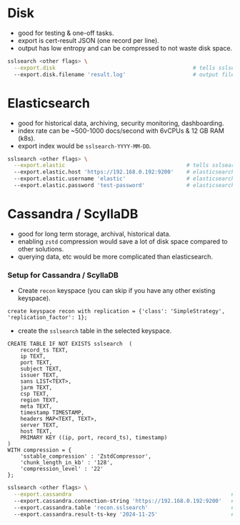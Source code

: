 # Disk

- good for testing & one-off tasks.
- export is cert-result JSON (one record per line).
- output has low entropy and can be compressed to not waste disk space.

```bash
sslsearch <other flags> \
  --export.disk                                           # tells sslsearch to export findings to disk 
  --export.disk.filename 'result.log'                     # output file name 
```


# Elasticsearch

- good for historical data, archiving, security monitoring, dashboarding.
- index rate can be ~500-1000 docs/second with 6vCPUs & 12 GB RAM (k8s).
- export index would be `sslsearch-YYYY-MM-DD`.

```bash
sslsearch <other flags> \
  --export.elastic                                      # tells sslsearch to export findings to elasticsearch 
  --export.elastic.host 'https://192.168.0.192:9200'    # elasticsearch host 
  --export.elastic.username 'elastic'                   # elasticsearch username
  --export.elastic.password 'test-password'             # elasticsearch password
```


# Cassandra / ScyllaDB

- good for long term storage, archival, historical data.
- enabling `zstd` compression would save a lot of disk space compared to other solutions.
- querying data, etc would be more complicated than elasticsearch.

### Setup for Cassandra / ScyllaDB

- Create `recon` keyspace (you can skip if you have any other existing keyspace).

```cqlsh
create keyspace recon with replication = {'class': 'SimpleStrategy', 'replication_factor': 1};
```

- create the `sslsearch` table in the selected keyspace.

```cqlsh
CREATE TABLE IF NOT EXISTS sslsearch  (
    record_ts TEXT,
    ip TEXT,
    port TEXT,
    subject TEXT,
    issuer TEXT,
    sans LIST<TEXT>,
    jarm TEXT,
    csp TEXT,
    region TEXT,
    meta TEXT,
    timestamp TIMESTAMP,
    headers MAP<TEXT, TEXT>,
    server TEXT,
    host TEXT,
    PRIMARY KEY ((ip, port, record_ts), timestamp)
) 
WITH compression = {
    'sstable_compression' : 'ZstdCompressor',
    'chunk_length_in_kb' : '128',
    'compression_level' : '22'
};
```

```bash
sslsearch <other flags> \
  --export.cassandra                                                  # tells sslsearch to export findings to cassandra
  --export.cassandra.connection-string 'https://192.168.0.192:9200'   # cassandra connection string (host)
  --export.cassandra.table 'recon.sslsearch'                          # cassandra table name: default "recon.sslsearch"
  --export.cassandra.result-ts-key '2024-11-25'                       # cassandra result ts key (for lifecycle managment)
```

